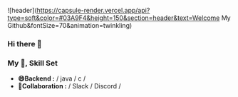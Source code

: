 ![header](https://capsule-render.vercel.app/api?type=soft&color=#03A9F4&height=150&section=header&text=Welcome My Github&fontSize=70&animation=twinkling)



### Hi there 👋

### My 📝, Skill Set
- **😄Backend  :** / java / c / 
- **💬Collaboration :** / Slack / Discord /




<!--

- **🔭DevOps   :** / AWS / K8S / Docker /
- **🌱Frontend :** / HTML5 / CSS3(SCSS) / JS(ES6) / React / Flutter /

**jini5/jini5** is a ✨ _special_ ✨ repository because its `README.md` (this file) appears on your GitHub profile.

Here are some ideas to get you started:

- 🔭 I’m currently working on ...
- 🌱 I’m currently learning ...
- 👯 I’m looking to collaborate on ...
- 🤔 I’m looking for help with ...
- 💬 Ask me about ...
- 📫 How to reach me: ...
- 😄 Pronouns: ...
- ⚡ Fun fact: ...
-->

